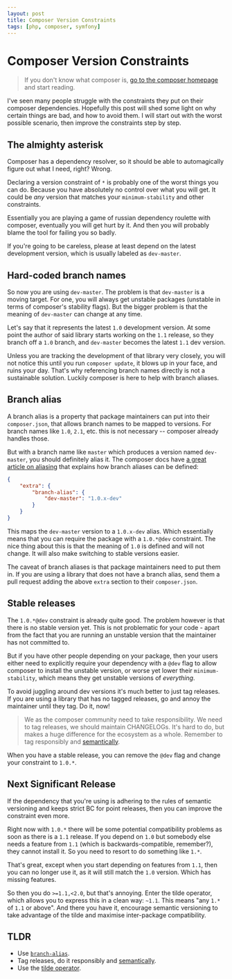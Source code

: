 ```yaml
---
layout: post
title: Composer Version Constraints
tags: [php, composer, symfony]
---
```


# Composer Version Constraints

> If you don't know what composer is, [go to the composer
> homepage](http://getcomposer.org/) and start reading.

I've seen many people struggle with the constraints they put on their composer
dependencies. Hopefully this post will shed some light on why certain things
are bad, and how to avoid them. I will start out with the worst possible
scenario, then improve the constraints step by step.

## The almighty asterisk

Composer has a dependency resolver, so it should be able to automagically
figure out what I need, right? Wrong.

Declaring a version constraint of `*` is probably one of the worst things you
can do. Because you have absolutely no control over what you will get. It
could be *any* version that matches your `minimum-stability` and other
constraints.

Essentially you are playing a game of russian dependency roulette with
composer, eventually you will get hurt by it. And then you will probably blame
the tool for failing you so badly.

If you're going to be careless, please at least depend on the latest
development version, which is usually labeled as `dev-master`.

## Hard-coded branch names

So now you are using `dev-master`. The problem is that `dev-master` is a
moving target. For one, you will always get unstable packages (unstable in
terms of composer's stability flags). But the bigger problem is that the
meaning of `dev-master` can change at any time.

Let's say that it represents the latest `1.0` development version. At some
point the author of said library starts working on the `1.1` release, so they
branch off a `1.0` branch, and `dev-master` becomes the latest `1.1` dev
version.

Unless you are tracking the development of that library very closely, you will
not notice this until you run `composer update`, it blows up in your face, and
ruins your day. That's why referencing branch names directly is not a
sustainable solution. Luckily composer is here to help with branch aliases.

## Branch alias

A branch alias is a property that package maintainers can put into their
`composer.json`, that allows branch names to be mapped to versions. For branch
names like `1.0`, `2.1`, etc. this is not necessary -- composer already
handles those.

But with a branch name like `master` which produces a version named
`dev-master`, you should definitely alias it. The composer docs have [a
great article on aliasing](http://getcomposer.org/doc/articles/aliases.md)
that explains how branch aliases can be defined:

~~~json
{
    "extra": {
        "branch-alias": {
            "dev-master": "1.0.x-dev"
        }
    }
}
~~~

This maps the `dev-master` version to a `1.0.x-dev` alias. Which essentially
means that you can require the package with a `1.0.*@dev` constraint. The nice
thing about this is that the meaning of `1.0` is defined and will not change.
It will also make switching to stable versions easier.

The caveat of branch aliases is that package maintainers need to put them in.
If you are using a library that does not have a branch alias, send them a pull
request adding the above `extra` section to their `composer.json`.

## Stable releases

The `1.0.*@dev` constraint is already quite good. The problem however is that
there is no stable version yet. This is not problematic for your code - apart
from the fact that you are running an unstable version that the maintainer has
not committed to.

But if you have other people depending on your package, then your users either
need to explicitly require your dependency with a `@dev` flag to allow
composer to install the unstable version, or worse yet lower their
`minimum-stability`, which means they get unstable versions of *everything*.

To avoid juggling around dev versions it's much better to just tag releases.
If you are using a library that has no tagged releases, go and annoy the
maintainer until they tag. Do it, now!

> We as the composer community need to take responsibility. We need to tag
> releases, we should maintain CHANGELOGs. It's hard to do, but makes a huge
> difference for the ecosystem as a whole. Remember to tag responsibly and
> [semantically](http://semver.org/).

When you have a stable release, you can remove the `@dev` flag and change your
constraint to `1.0.*`.

## Next Significant Release

If the dependency that you're using is adhering to the rules of semantic
versioning and keeps strict BC for point releases, then you can improve the
constraint even more.

Right now with `1.0.*` there will be some potential compatibility problems as
soon as there is a `1.1` release. If you depend on `1.0` but somebody else
needs a feature from `1.1` (which is backwards-compatible, remember?), they
cannot install it. So you need to resort to do something like `1.*`.

That's great, except when you start depending on features from `1.1`, then you
can no longer use it, as it will still match the `1.0` version. Which has
missing features.

So then you do `>=1.1,<2.0`, but that's annoying. Enter the tilde operator,
which allows you to express this in a clean way: `~1.1`. This means "any `1.*`
of `1.1` or above". And there you have it, encourage semantic versioning to
take advantage of the tilde and maximise inter-package compatibility.

## TLDR

* Use [`branch-alias`](http://getcomposer.org/doc/articles/aliases.md#branch-alias).
* Tag releases, do it responsibly and [semantically](http://semver.org/).
* Use the [tilde operator](http://getcomposer.org/doc/01-basic-usage.md#package-versions).
